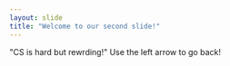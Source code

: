 ```yaml
---
layout: slide
title: "Welcome to our second slide!"
---
```

"CS is hard but rewrding!"
Use the left arrow to go back!
